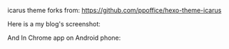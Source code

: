 
icarus theme forks from: https://github.com/ppoffice/hexo-theme-icarus

Here is a my blog's screenshot:
[](https://github.com/agehua/icarus-Hexo-theme/blob/master/gallery/blog_hexo_screenshot_Agehua.png)

And In Chrome app on Android phone:
[](https://github.com/agehua/icarus-Hexo-theme/blob/master/gallery/WechatIMG79.png)

